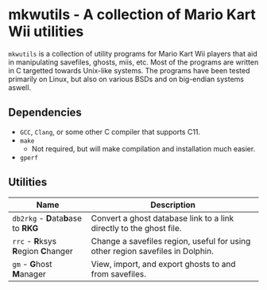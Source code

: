 mkwutils - A collection of Mario Kart Wii utilities
===================================================

`mkwutils` is a collection of utility programs for Mario Kart Wii players that aid in manipulating
savefiles, ghosts, miis, etc. Most of the programs are written in C targetted towards Unix-like
systems. The programs have been tested primarily on Linux, but also on various BSDs and on
big-endian systems aswell.

Dependencies
------------

* `GCC`, `Clang`, or some other C compiler that supports C11.
* `make`
	* Not required, but will make compilation and installation much easier.
* `gperf`

Utilities
---------

| Name                                     | Description                                                                    |
|------------------------------------------|--------------------------------------------------------------------------------|
| `db2rkg` - **D**ata**b**ase to **RKG**   | Convert a ghost database link to a link directly to the ghost file.            |
| `rrc` - **R**ksys **R**egion **C**hanger | Change a savefiles region, useful for using other region savefiles in Dolphin. |
| `gm` - **G**host **M**anager             | View, import, and export ghosts to and from savefiles.                         |
